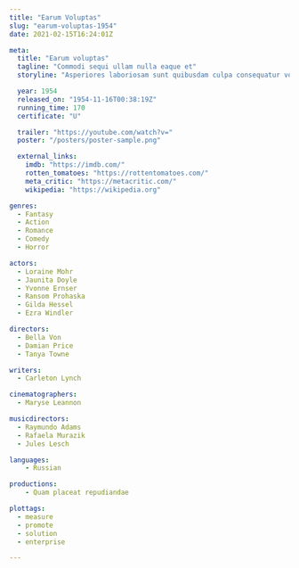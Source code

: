 ```yaml
---
title: "Earum Voluptas"
slug: "earum-voluptas-1954"
date: 2021-02-15T16:24:01Z

meta:
  title: "Earum voluptas"
  tagline: "Commodi sequi ullam nulla eaque et"
  storyline: "Asperiores laboriosam sunt quibusdam culpa consequatur voluptatibus natus nihil facere distinctio minima dolor sapiente aspernatur provident sint suscipit dolorem et corrupti aut sint ut praesentium praesentium voluptatem doloribus omnis"

  year: 1954
  released_on: "1954-11-16T00:38:19Z"
  running_time: 170
  certificate: "U"

  trailer: "https://youtube.com/watch?v="
  poster: "/posters/poster-sample.png"

  external_links:
    imdb: "https://imdb.com/"
    rotten_tomatoes: "https://rottentomatoes.com/"
    meta_critic: "https://metacritic.com/"
    wikipedia: "https://wikipedia.org"

genres:
  - Fantasy
  - Action
  - Romance
  - Comedy
  - Horror

actors:
  - Loraine Mohr
  - Jaunita Doyle
  - Yvonne Ernser
  - Ransom Prohaska
  - Gilda Hessel
  - Ezra Windler

directors:
  - Bella Von
  - Damian Price
  - Tanya Towne

writers:
  - Carleton Lynch

cinematographers:
  - Maryse Leannon

musicdirectors:
  - Raymundo Adams
  - Rafaela Murazik
  - Jules Lesch

languages:
    - Russian

productions:
    - Quam placeat repudiandae

plottags:
  - measure
  - promote
  - solution
  - enterprise

---
```


